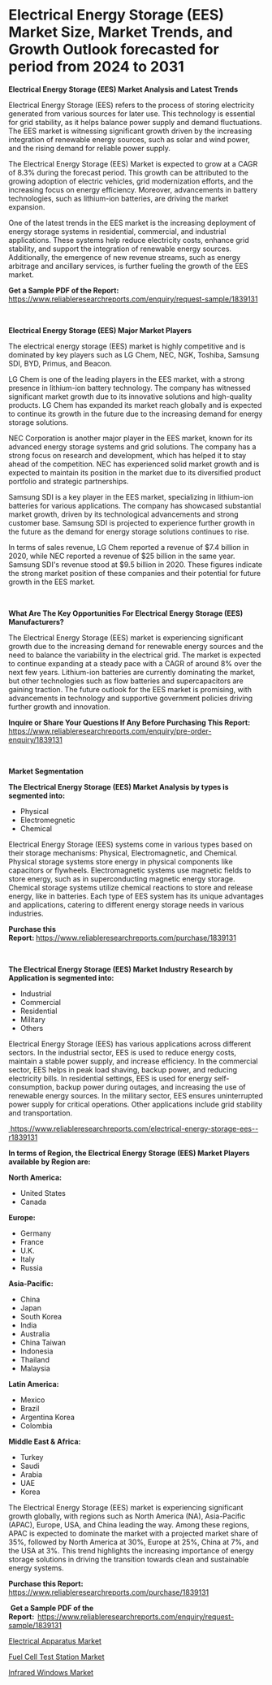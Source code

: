 <p><h1>Electrical Energy Storage (EES) Market Size, Market Trends, and Growth Outlook forecasted for period from 2024 to 2031</h1></p><p><strong>Electrical Energy Storage (EES) Market Analysis and Latest Trends</strong></p>
<p><p>Electrical Energy Storage (EES) refers to the process of storing electricity generated from various sources for later use. This technology is essential for grid stability, as it helps balance power supply and demand fluctuations. The EES market is witnessing significant growth driven by the increasing integration of renewable energy sources, such as solar and wind power, and the rising demand for reliable power supply.</p><p>The Electrical Energy Storage (EES) Market is expected to grow at a CAGR of 8.3% during the forecast period. This growth can be attributed to the growing adoption of electric vehicles, grid modernization efforts, and the increasing focus on energy efficiency. Moreover, advancements in battery technologies, such as lithium-ion batteries, are driving the market expansion.</p><p>One of the latest trends in the EES market is the increasing deployment of energy storage systems in residential, commercial, and industrial applications. These systems help reduce electricity costs, enhance grid stability, and support the integration of renewable energy sources. Additionally, the emergence of new revenue streams, such as energy arbitrage and ancillary services, is further fueling the growth of the EES market.</p></p>
<p><strong>Get a Sample PDF of the Report:&nbsp;</strong> <a href="https://www.reliableresearchreports.com/enquiry/request-sample/1839131">https://www.reliableresearchreports.com/enquiry/request-sample/1839131</a></p>
<p>&nbsp;</p>
<p><strong>Electrical Energy Storage (EES) Major Market Players</strong></p>
<p><p>The electrical energy storage (EES) market is highly competitive and is dominated by key players such as LG Chem, NEC, NGK, Toshiba, Samsung SDI, BYD, Primus, and Beacon.</p><p>LG Chem is one of the leading players in the EES market, with a strong presence in lithium-ion battery technology. The company has witnessed significant market growth due to its innovative solutions and high-quality products. LG Chem has expanded its market reach globally and is expected to continue its growth in the future due to the increasing demand for energy storage solutions.</p><p>NEC Corporation is another major player in the EES market, known for its advanced energy storage systems and grid solutions. The company has a strong focus on research and development, which has helped it to stay ahead of the competition. NEC has experienced solid market growth and is expected to maintain its position in the market due to its diversified product portfolio and strategic partnerships.</p><p>Samsung SDI is a key player in the EES market, specializing in lithium-ion batteries for various applications. The company has showcased substantial market growth, driven by its technological advancements and strong customer base. Samsung SDI is projected to experience further growth in the future as the demand for energy storage solutions continues to rise.</p><p>In terms of sales revenue, LG Chem reported a revenue of $7.4 billion in 2020, while NEC reported a revenue of $25 billion in the same year. Samsung SDI's revenue stood at $9.5 billion in 2020. These figures indicate the strong market position of these companies and their potential for future growth in the EES market.</p></p>
<p>&nbsp;</p>
<p><strong>What Are The Key Opportunities For Electrical Energy Storage (EES) Manufacturers?</strong></p>
<p><p>The Electrical Energy Storage (EES) market is experiencing significant growth due to the increasing demand for renewable energy sources and the need to balance the variability in the electrical grid. The market is expected to continue expanding at a steady pace with a CAGR of around 8% over the next few years. Lithium-ion batteries are currently dominating the market, but other technologies such as flow batteries and supercapacitors are gaining traction. The future outlook for the EES market is promising, with advancements in technology and supportive government policies driving further growth and innovation.</p></p>
<p><strong>Inquire or Share Your Questions If Any Before Purchasing This Report:</strong> <a href="https://www.reliableresearchreports.com/enquiry/pre-order-enquiry/1839131">https://www.reliableresearchreports.com/enquiry/pre-order-enquiry/1839131</a></p>
<p>&nbsp;</p>
<p><strong>Market Segmentation</strong></p>
<p><strong>The Electrical Energy Storage (EES) Market Analysis by types is segmented into:</strong></p>
<p><ul><li>Physical</li><li>Electromegnetic</li><li>Chemical</li></ul></p>
<p><p>Electrical Energy Storage (EES) systems come in various types based on their storage mechanisms: Physical, Electromagnetic, and Chemical. Physical storage systems store energy in physical components like capacitors or flywheels. Electromagnetic systems use magnetic fields to store energy, such as in superconducting magnetic energy storage. Chemical storage systems utilize chemical reactions to store and release energy, like in batteries. Each type of EES system has its unique advantages and applications, catering to different energy storage needs in various industries.</p></p>
<p><strong>Purchase this Report:&nbsp;</strong><a href="https://www.reliableresearchreports.com/purchase/1839131">https://www.reliableresearchreports.com/purchase/1839131</a></p>
<p>&nbsp;</p>
<p><strong>The Electrical Energy Storage (EES) Market Industry Research by Application is segmented into:</strong></p>
<p><ul><li>Industrial</li><li>Commercial</li><li>Residential</li><li>Military</li><li>Others</li></ul></p>
<p><p>Electrical Energy Storage (EES) has various applications across different sectors. In the industrial sector, EES is used to reduce energy costs, maintain a stable power supply, and increase efficiency. In the commercial sector, EES helps in peak load shaving, backup power, and reducing electricity bills. In residential settings, EES is used for energy self-consumption, backup power during outages, and increasing the use of renewable energy sources. In the military sector, EES ensures uninterrupted power supply for critical operations. Other applications include grid stability and transportation.</p></p>
<p><a href="https://www.reliableresearchreports.com/electrical-energy-storage-ees--r1839131">&nbsp;https://www.reliableresearchreports.com/electrical-energy-storage-ees--r1839131</a></p>
<p><strong>In terms of Region, the Electrical Energy Storage (EES) Market Players available by Region are:</strong></p>
<p>
    <p> <strong> North America: </strong>
        <ul>
            <li>United States</li>
            <li>Canada</li>
        </ul>
        </p> 
    <p> <strong> Europe: </strong>
        <ul>
            <li>Germany</li>
            <li>France</li>
            <li>U.K.</li>
            <li>Italy</li>
            <li>Russia</li>
        </ul>
        </p> 
    <p> <strong> Asia-Pacific: </strong>
        <ul>
            <li>China</li>
            <li>Japan</li>
            <li>South Korea</li>
            <li>India</li>
            <li>Australia</li>
            <li>China Taiwan</li>
            <li>Indonesia</li>
            <li>Thailand</li>
            <li>Malaysia</li>
        </ul>
        </p> 
    <p> <strong> Latin America: </strong>
        <ul>
            <li>Mexico</li>
            <li>Brazil</li>
            <li>Argentina Korea</li>
            <li>Colombia</li>
        </ul>
        </p> 
    <p> <strong> Middle East & Africa: </strong>
        <ul>
            <li>Turkey</li>
            <li>Saudi</li>
            <li>Arabia</li>
            <li>UAE</li>
            <li>Korea</li>
        </ul>
    </p>
    </p>
<p><p>The Electrical Energy Storage (EES) market is experiencing significant growth globally, with regions such as North America (NA), Asia-Pacific (APAC), Europe, USA, and China leading the way. Among these regions, APAC is expected to dominate the market with a projected market share of 35%, followed by North America at 30%, Europe at 25%, China at 7%, and the USA at 3%. This trend highlights the increasing importance of energy storage solutions in driving the transition towards clean and sustainable energy systems.</p></p>
<p><strong>Purchase this Report: </strong><a href="https://www.reliableresearchreports.com/purchase/1839131">https://www.reliableresearchreports.com/purchase/1839131</a></p>
<p>&nbsp;<strong>Get a Sample PDF of the Report:&nbsp;&nbsp;</strong><a href="https://www.reliableresearchreports.com/enquiry/request-sample/1839131">https://www.reliableresearchreports.com/enquiry/request-sample/1839131</a></p>
<p><strong></strong></p>
<p><p><a href="https://medium.com/@hskdk2672/future-trends-in-global-electrical-apparatus-market-market-insights-and-analysis-from-2024-to-2031-d6c9dc428ac7">Electrical Apparatus Market</a></p><p><a href="https://medium.com/@beaugrant95/fuel-cell-test-station-market-report-by-product-type-single-cell-stack-end-use-5736f93cfab4">Fuel Cell Test Station Market</a></p><p><a href="https://medium.com/@zoeyjohns2003/infrared-windows-market-research-report-includes-analysis-on-market-size-share-and-growth-rate-at-7656eed86f03">Infrared Windows Market</a></p></p>